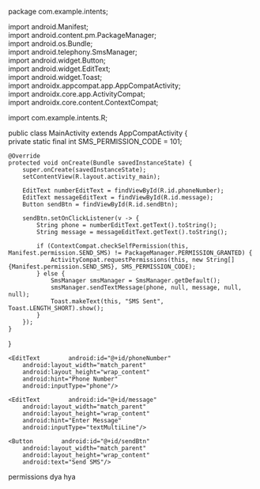 


package com.example.intents;  
  
import android.Manifest;  
import android.content.pm.PackageManager;  
import android.os.Bundle;  
import android.telephony.SmsManager;  
import android.widget.Button;  
import android.widget.EditText;  
import android.widget.Toast;  
import androidx.appcompat.app.AppCompatActivity;  
import androidx.core.app.ActivityCompat;  
import androidx.core.content.ContextCompat;  
  
import com.example.intents.R;  
  
public class MainActivity extends AppCompatActivity {  
    private static final int SMS_PERMISSION_CODE = 101;  
  
    @Override  
    protected void onCreate(Bundle savedInstanceState) {  
        super.onCreate(savedInstanceState);  
        setContentView(R.layout.activity_main);  
  
        EditText numberEditText = findViewById(R.id.phoneNumber);  
        EditText messageEditText = findViewById(R.id.message);  
        Button sendBtn = findViewById(R.id.sendBtn);  
  
        sendBtn.setOnClickListener(v -> {  
            String phone = numberEditText.getText().toString();  
            String message = messageEditText.getText().toString();  
  
            if (ContextCompat.checkSelfPermission(this, Manifest.permission.SEND_SMS) != PackageManager.PERMISSION_GRANTED) {  
                ActivityCompat.requestPermissions(this, new String[]{Manifest.permission.SEND_SMS}, SMS_PERMISSION_CODE);  
            } else {  
                SmsManager smsManager = SmsManager.getDefault();  
                smsManager.sendTextMessage(phone, null, message, null, null);  
                Toast.makeText(this, "SMS Sent", Toast.LENGTH_SHORT).show();  
            }  
        });  
    }  
}

<LinearLayout xmlns:android="http://schemas.android.com/apk/res/android"  
    android:layout_width="match_parent"  
    android:layout_height="wrap_content"  
    android:orientation="vertical"  
    android:padding="20dp">  
  
    <EditText        android:id="@+id/phoneNumber"  
        android:layout_width="match_parent"  
        android:layout_height="wrap_content"  
        android:hint="Phone Number"  
        android:inputType="phone"/>  
  
    <EditText        android:id="@+id/message"  
        android:layout_width="match_parent"  
        android:layout_height="wrap_content"  
        android:hint="Enter Message"  
        android:inputType="textMultiLine"/>  
  
    <Button        android:id="@+id/sendBtn"  
        android:layout_width="match_parent"  
        android:layout_height="wrap_content"  
        android:text="Send SMS"/>  
</LinearLayout>

permissions dya hya

<uses-permission android:name="android.permission.SEND_SMS" />  
<uses-permission android:name="android.permission.RECEIVE_SMS" />  
<uses-permission android:name="android.permission.READ_SMS" />